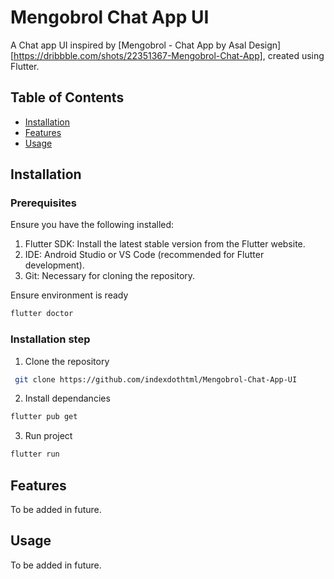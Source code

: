 # Mengobrol Chat App UI

A Chat app UI inspired by [Mengobrol - Chat App by Asal Design][https://dribbble.com/shots/22351367-Mengobrol-Chat-App], created using Flutter.

## Table of Contents

- [Installation](#installation)
- [Features](#features)
- [Usage](#usage)

## Installation

### Prerequisites

Ensure you have the following installed:

1. Flutter SDK: Install the latest stable version from the Flutter website.
2. IDE: Android Studio or VS Code (recommended for Flutter development).
3. Git: Necessary for cloning the repository.

Ensure environment is ready

```bash
flutter doctor
```

### Installation step

1. Clone the repository

```bash
 git clone https://github.com/indexdothtml/Mengobrol-Chat-App-UI
```

2. Install dependancies

```bash
flutter pub get
```

3. Run project

```bash
flutter run
```

## Features

To be added in future.

## Usage

To be added in future.
